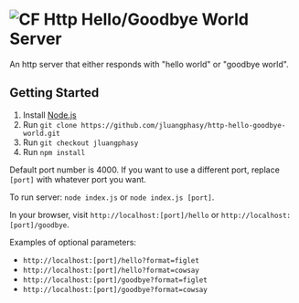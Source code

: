 # ![CF](http://i.imgur.com/7v5ASc8.png) Http Hello/Goodbye World Server

An http server that either responds with "hello world" or "goodbye world".

## Getting Started

1. Install [Node.js](https://nodejs.org/en/)
2. Run `git clone https://github.com/jluangphasy/http-hello-goodbye-world.git`
3. Run `git checkout jluangphasy`
4. Run `npm install`

Default port number is 4000. If you want to use a different port, replace `[port]` with whatever port you want.

To run server: `node index.js` or `node index.js [port]`.

In your browser, visit `http://localhost:[port]/hello` or `http://localhost:[port]/goodbye`.

Examples of optional parameters:
  - `http://localhost:[port]/hello?format=figlet`
  - `http://localhost:[port]/hello?format=cowsay`
  - `http://localhost:[port]/goodbye?format=figlet`
  - `http://localhost:[port]/goodbye?format=cowsay`
